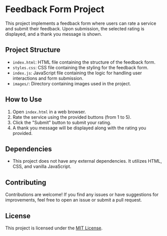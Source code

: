 # Feedback Form Project

This project implements a feedback form where users can rate a service and submit their feedback. Upon submission, the selected rating is displayed, and a thank you message is shown.

## Project Structure

- `index.html`: HTML file containing the structure of the feedback form.
- `styles.css`: CSS file containing the styling for the feedback form.
- `index.js`: JavaScript file containing the logic for handling user interactions and form submission.
- `images/`: Directory containing images used in the project.

## How to Use

1. Open `index.html` in a web browser.
2. Rate the service using the provided buttons (from 1 to 5).
3. Click the "Submit" button to submit your rating.
4. A thank you message will be displayed along with the rating you provided.

## Dependencies

- This project does not have any external dependencies. It utilizes HTML, CSS, and vanilla JavaScript.

## Contributing

Contributions are welcome! If you find any issues or have suggestions for improvements, feel free to open an issue or submit a pull request.

## License

This project is licensed under the [MIT License](LICENSE).
